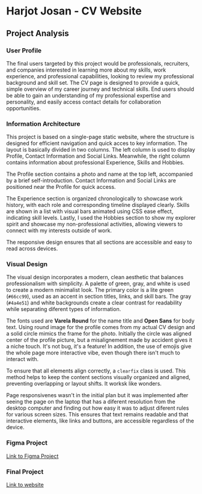 # Harjot Josan - CV Website

## Project Analysis

### User Profile
The final users targeted by this project would be professionals, recruiters, and companies interested in learning more about my skills, work experience, and professional capabilities, looking to review my professional background and skill set. The CV page is designed to provide a quick, simple overview of my career journey and technical skills. End users should be able to gain an understanding of my professional expertise and personality, and easily access contact details for collaboration opportunities.

### Information Architecture

This project is based on a single-page static website, where the structure is designed for efficient navigation and quick acces to key information. The layout is basically divided in two columns. The left column is used to display Profile, Contact Information and Social Links. Meanwhile, the right column contains information about professional Experience, Skills and Hobbies.

The Profile section contains a photo and name at the top left, accompanied by a brief self-introduction. Contact Information and Social Links are positioned near the Profile for quick access. 

The Experience section is organized chronologically to showcase work history, with each role and corresponding timeline displayed clearly. 
Skills are shown in a list with visual bars animated using CSS ease effect, indicating skill levels. Lastly, I used the Hobbies section to show my explorer spirit and showcase my non-professional activities, allowing viewers to connect with my interests outside of work. 

The responsive design ensures that all sections are accessible and easy to read across devices.

### Visual Design

The visual design incorporates a modern, clean aesthetic that balances professionalism with simplicity. A palette of green, gray, and white is used to create a modern minimalist look. The primary color is a lite green (`#66cc99`), used as an accent in section titles, links, and skill bars. The gray (`#4a4e51`) and white backgrounds create a clear contrast for readability while separating diferent types of information. 

The fonts used are **Varela Round** for the name title and **Open Sans** for body text. 
Using round image for the profile comes from my actual CV design and a solid circle mimics the frame for the photo. Initially the circle was aligned center of the profile picture, but a misalignement made by accident gives it a niche touch. It's not bug, it's a feature! In addition, the use of emojis give the whole page more interactive vibe, even though there isn't much to interact with. 

To ensure that all elements align correctly, a `clearfix` class is used. This method helps to keep the content sections visually organized and aligned, preventing overlapping or layout shifts. It worksk like wonders.

Page responsivenes wasn't in the initial plan but it was implemented after seeing the page on the laptop that has a diferent resolution from the desktop computer and finding out how easy it was to adjust diferent rules for various screen sizes. This ensures that text remains readable and that interactive elements, like links and buttons, are accessible regardless of the device.


### Figma Project
[Link to Figma Project](https://www.figma.com/proto/EAS8MJCTBePv1ynEomjuQB/cv-website?node-id=1-3&node-type=canvas&t=QSObufeGz1jT5Pxm-1&scaling=min-zoom&content-scaling=fixed&page-id=0%3A1&starting-point-node-id=1%3A3&share=1)

### Final Project
[Link to website](https://harjotjosan.github.io/miucv/)

